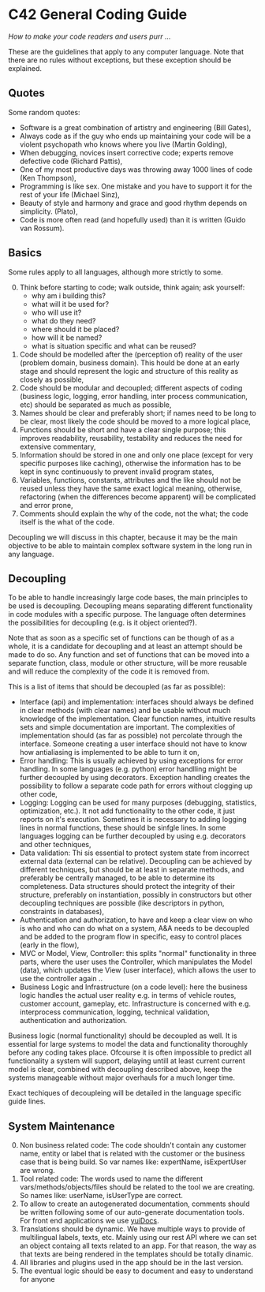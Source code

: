 





C42 General Coding Guide
========================

*How to make your code readers and users purr ...*


These are the guidelines that apply to any computer language. Note that there are no rules without exceptions, but these exception should be explained.


Quotes
------

Some random quotes:
* Software is a great combination of artistry and engineering (Bill Gates),
* Always code as if the guy who ends up maintaining your code will be a violent psychopath who knows where you live (Martin Golding),
* When debugging, novices insert corrective code; experts remove defective code (Richard Pattis),
* One of my most productive days was throwing away 1000 lines of code (Ken Thompson),
* Programming is like sex. One mistake and you have to support it for the rest of your life (Michael Sinz),
* Beauty of style and harmony and grace and good rhythm depends on simplicity. (Plato),
* Code is more often read (and hopefully used) than it is written (Guido van Rossum).


Basics
------

Some rules apply to all languages, although more strictly to some.

0. Think before starting to code; walk outside, think again; ask yourself: 
	* why am i building this?
	* what will it be used for?
	* who will use it?
	* what do they need?
	* where should it be placed?
	* how will it be named?
	* what is situation specific and what can be reused? 
0. Code should be modelled after the (perception of) reality of the user (problem domain, business domain). This hould be done at an early stage and should represent the logic and structure of this reality as closely as possible,
0. Code should be modular and decoupled; different aspects of coding (business logic, logging, error handling, inter process communication, etc) should be separated as much as possible, 
0. Names should be clear and preferably short; if names need to be long to be clear, most likely the code should be moved to a more logical place,
0. Functions should be short and have a clear single purpose; this improves readability, reusability, testability and reduces the need for extensive commentary,
0. Information should be stored in one and only one place (except for very specific purposes like caching), otherwise the information has to be kept in sync continuously to prevent invalid program states,
0. Variables, functions, constants, attributes and the like should not be reused unless they have the same exact logical meaning, otherwise,  refactoring (when the differences become apparent) will be complicated and error prone,
0. Comments should explain the why of the code, not the what; the code itself is the what of the code.

Decoupling we will discuss in this chapter, because it may be the main objective to be able to maintain complex software system in the long run in any language. 


Decoupling
----------

To be able to handle increasingly large code bases, the main principles to be used is decoupling. Decoupling means separating different functionality in code modules with a specific purpose. The language often determines the possibilities for decoupling (e.g. is it object oriented?).

Note that as soon as a specific set of functions can be though of as a whole, it is a candidate for decoupling and at least an attempt should be made to do so. Any function and set of functions that can be moved into a separate function, class, module or other structure, will be more reusable and will reduce the complexity of the code it is removed from.

This is a list of items that should be decoupled (as far as possible):

* Interface (api) and implementation: interfaces should always be defined in clear methods (with clear names) and be usable without much knowledge of the implementation. Clear function names, intuitive results sets and simple documentation are important. The complexities of implementation should (as far as possible) not percolate through the interface. Someone creating a user interface should not have to know how antialiasing is implemented to be able to turn it on, 
* Error handling: This is usually achieved by using exceptions for error handling. In some languages (e.g. python) error handlling might be further decoupled by using decorators. Exception handling creates the possibility to follow a separate code path for errors without clogging up other code,
* Logging: Logging can be used for many purposes (debugging, statistics, optimization, etc.). It not add functionality to the other code, it just reports on it's execution. Sometimes it is necessary to adding logging lines in normal functions, these should be sinfgle lines. In some languages logging can be further decoupled by using e.g. decorators and other techniques,
* Data validation: Thi sis essential to protect system state from incorrect external data (external can be relative). Decoupling can be achieved by different techniques, but should be at least in separate methods, and preferably be centrally managed, to be able to determine its completeness. Data structures should protect the integrity of their structure, preferably on instantiation, possibly in constructors but other decoupling techniques are possible (like descriptors in python, constraints in databases),
* Authentication and authorization, to have and keep a clear view on who is who and who can do what on a system, A&A needs to be decoupled and be added to the program flow in specific, easy to control places (early in the flow),
* MVC or Model, View, Controller: this splits "normal" functionality in three parts, where the user uses the Controller, which manipulates the Model (data), which updates the View (user interface), which allows the user to use the controller again ..
* Business Logic and Infrastructure (on a code level): here the business logic handles the actual user reality e.g. in terms of vehicle routes, customer account, gameplay, etc. Infrastructure is concerned with e.g. interprocess communication, logging, technical validation, authentication and authorization. 

Business logic (normal functionality) should be decoupled as well. It is essential for large systems to model the data and functionality thoroughly before any coding takes place. Ofcourse it is often impossible to predict all functionality a system will support, delaying untill at least current current  model is clear, combined with decoupling described above, keep the systems manageable without major overhauls for a much longer time.

Exact techiques of decoupleing will be detailed in the language specific guide lines.


System Maintenance
------------------

0. Non business related code: The code shouldn't contain any customer name, entity or label that is related with the customer or the business case that is being build. So var names like: expertName, isExpertUser are wrong.
0. Tool related code: The words used to name the different vars/methods/objects/files should be related to the tool we are creating. So names like: userName, isUserType are correct.
0. To allow to create an autogenerated documentation, comments should be written following some of our auto-generate documentation tools. For front end applications we use [yuiDocs](http://yui.github.io/yuidoc/ "yuiDocs	").
0. Translations should be dynamic. We have multiple ways to provide of multilingual labels, texts, etc. Mainly using our rest API where we can set an object containg all texts related to an app. For that reason, the way as that texts are being rendered in the templates should be totally dinamic.
0. All libraries and plugins used in the app should be in the last version.
0. The eventual logic should be easy to document and easy to understand for anyone
